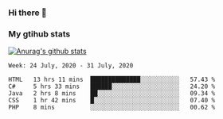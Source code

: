 ### Hi there 👋

### My gtihub stats

[![Anurag's github stats](https://github-readme-stats.vercel.app/api?username=gaozhidong)](https://github.com/gaozhidong/github-readme-stats)

<!--START_SECTION:waka-->
```text
Week: 24 July, 2020 - 31 July, 2020

HTML   13 hrs 11 mins  ██████████████░░░░░░░░░░░   57.43 % 
C#     5 hrs 33 mins   ██████░░░░░░░░░░░░░░░░░░░   24.20 % 
Java   2 hrs 8 mins    ██░░░░░░░░░░░░░░░░░░░░░░░   09.34 % 
CSS    1 hr 42 mins    █░░░░░░░░░░░░░░░░░░░░░░░░   07.40 % 
PHP    8 mins          ░░░░░░░░░░░░░░░░░░░░░░░░░   00.62 %
```
<!--END_SECTION:waka-->